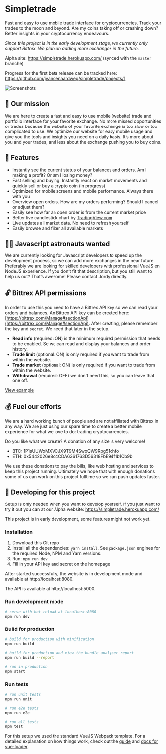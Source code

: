# Simpletrade

Fast and easy to use mobile trade interface for cryptocurrencies. Track your trades to the moon and beyond. Are my coins taking off or crashing down? Better insights in your cryptocurrency endeavours.

*Since this project is in the early development stage, we currently only support Bittrex. We plan on adding more exchanges in the future.*

Alpha site: https://simpletrade.herokuapp.com/ (synced with the `master` branche)

Progress for the first beta release can be tracked here: https://github.com/jvandenaardweg/simpletrade/projects/1

![Screenshots](https://www.dropbox.com/s/i9wrtxoqb6hxj45/github-banner.png?raw=1)

## 📱 Our mission 
We are here to create a fast and easy to use mobile (website) trade and portfolio interface for your favorite exchange. No more missed opportunities or trades because the website of your favorite exchange is too slow or too complicated to use. We optimize our website for easy mobile usage and give you the tools and insights you need on a daily basis. It’s more about you and your trades, and less about the exchange pushing you to buy coins.

## 🚀 Features
- Instantly see the current status of your balances and orders. Am I making a profit? Or am I losing money?
- Fast selling and buying. Instantly react on market movements and quickly sell or buy a crypto coin (in progress)
- Optimized for mobile screens and mobile performance. Always there with you
- Overview open orders. How are my orders performing? Should I cancel or adjust them?
- Easily see how far an open order is from the current market price
- Better live candlestick chart by [TradingView.com](https://www.tradingview.com/)
- Live updates all market data. No need to refresh yourself
- Easily browse and filter all available markets

## 👨‍🚀 Javascript astronauts wanted 
We are currently looking for Javascript developers to speed up the development process, so we can add more exchanges in the near future. Preferably we are looking for skilled developers with professional VueJS en NodeJS experience. If you don’t fit that description, but you still want to help us out? That’s awesome! Please contact Jordy directly.

## 🔓 Bittrex API permissions
In order to use this you need to have a Bittrex API key so we can read your orders and balances. An Bittrex API key can be created here: [https://bittrex.com/Manage#sectionApi](https://bittrex.com/Manage#sectionApi). After creating, please remember the `key` and `secret`. We need that later in the setup.

* **Read info** (required: ON) is the minimum required permission that needs to be enabled. Se we can read and display your balances and order history.
* **Trade limit** (optional: ON) is only required if you want to trade from within the website.
* **Trade market** (optional: ON) is only required if you want to trade from within the website.
* **Withdrawal** (required: OFF) we don't need this, so you can leave that one off.

[View example](https://www.dropbox.com/s/h6d7r3qdox0fvt7/bittrexapikeypermissions.png?raw=1)

## 💰 Fuel our efforts 
We are a hard working bunch of people and are not affiliated with Bittrex in any way. We are just using our spare time to create a better mobile experience for what we love to do: trading cryptocurrencies. 

Do you like what we create? A donation of any size is very welcome! 

* BTC: 1P1sUUWxMXVCJX9T9M4SwoQW9Rpg51chfo 
* ETH: 0x5442026e8c4CDA6361763D56318FbE94f1b1Cb9b

We use these donations to pay the bills, like web hosting and services to keep this project running. Ultimately we hope that with enough donations some of us can work on this project fulltime so we can push updates faster.

## 🚧 Developing for this project
Setup is only needed when you want to develop yourself. If you just want to try it out you can at our Alpha website: https://simpletrade.herokuapp.com/ 

This project is in early development, some features might not work yet.

### Installation
1. Download this Git repo
2. Install all the dependencies: `yarn install`. See `package.json` engines for the required Node, NPM and Yarn versions.
3. Run: `npm run dev`
4. Fill in your API key and secret on the homepage

After started successfully, the website is in development mode and available at http://localhost:8080.

The API is available at http://localhost:5000.

### Run development mode
``` bash
# serve with hot reload at localhost:8080
npm run dev
```

### Build for production
``` bash
# build for production with minification
npm run build

# build for production and view the bundle analyzer report
npm run build --report

# run in production
npm start
```

### Run tests
``` bash
# run unit tests
npm run unit

# run e2e tests
npm run e2e

# run all tests
npm test
```

For this setup we used the standard VueJS Webpack template. For a detailed explanation on how things work, check out the [guide](http://vuejs-templates.github.io/webpack/) and [docs for vue-loader](http://vuejs.github.io/vue-loader).
